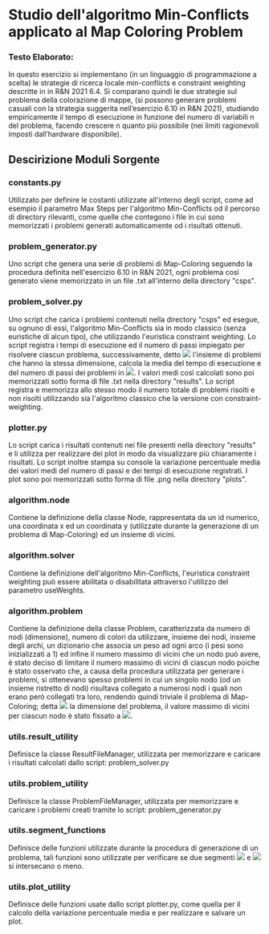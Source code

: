 # Studio dell'algoritmo Min-Conflicts applicato al Map Coloring Problem

### Testo Elaborato:

In questo esercizio si implementano (in un linguaggio di programmazione a scelta) le strategie di ricerca locale min-conflicts e constraint weighting descritte in in R&N 2021 6.4. 
Si comparano quindi le due strategie sul problema della colorazione di mappe, (si possono generare problemi casuali con la strategia suggerita nell’esercizio 6.10 in R&N 2021), 
studiando empiricamente il tempo di esecuzione in funzione del numero di variabili n del problema, 
facendo crescere n quanto più possibile (nei limiti ragionevoli imposti dall’hardware disponibile).

## Descirizione Moduli Sorgente

### constants.py

Utilizzato per definire le costanti utilizzate all'interno degli script, come ad esempio il parametro Max Steps per l'algoritmo Min-Conflicts
od il percorso di directory rilevanti, come quelle che contegono i file in cui sono memorizzati i problemi generati automaticamente od i risultati ottenuti.

### problem_generator.py

Uno script che genera una serie di problemi di Map-Coloring seguendo la procedura definita nell'esercizio 6.10 in R&N 2021, 
ogni problema così generato viene memorizzato in un file .txt all'interno della directory "csps".

### problem_solver.py

Uno script che carica i problemi contenuti nella directory "csps" ed esegue, su ognuno di essi, 
l'algoritmo Min-Conflicts sia in modo classico (senza euristiche di alcun tipo), che utilizzando l'euristica constraint weighting.
Lo script registra i tempi di esecuzione ed il numero di passi impiegato per risolvere ciascun problema, successivamente, detto <img src="https://render.githubusercontent.com/render/math?math=S"> l'insieme di problemi che hanno la stessa dimensione,
calcola la media del tempo di esecuzione e del numero di passi dei problemi in <img src="https://render.githubusercontent.com/render/math?math=S">.
I valori medi così calcolati sono poi memorizzati sotto forma di file .txt nella directory "results".
Lo script registra e memorizza allo stesso modo il numero totale di problemi risolti e non risolti utilizzando sia l'algoritmo classico che la versione con constraint-weighting.

### plotter.py

Lo script carica i risultati contenuti nei file presenti nella directory "results" e li utilizza per realizzare dei plot in modo da visualizzare più chiaramente i risultati.
Lo script inoltre stampa su console la variazione percentuale media dei valori medi del numero di passi e dei tempi di esecuzione registrati.
I plot sono poi memorizzati sotto forma di file .png nella directory "plots".

### algorithm.node

Contiene la definizione della classe Node, rappresentata da un id numerico, una coordinata x ed un coordinata y (utilizzate durante la generazione di un problema di Map-Coloring) 
ed un insieme di vicini.

### algorithm.solver

Contiene la definizione dell'algoritmo Min-Conflicts, l'euristica constraint weighting può essere abilitata o disabilitata attraverso l'utilizzo del 
parametro useWeights.

### algorithm.problem

Contiene la definizione della classe Problem, caratterizzata da numero di nodi (dimensione), numero di colori da utilizzare, insieme dei nodi, 
insieme degli archi, un dizionario che associa un peso ad ogni arco (i pesi sono inizializzati a 1) ed infine il numero massimo di vicini che un nodo 
può avere, è stato deciso di limitare il numero massimo di vicini di ciascun nodo poiche è stato osservato che, a causa della procedura utilizzata per generare i problemi,
si ottenevano spesso problemi in cui un singolo nodo (od un insieme ristretto di nodi) risultava collegato a numerosi nodi i quali non erano però collegati tra loro, 
rendendo quindi triviale il problema di Map-Coloring; detta <img src="https://render.githubusercontent.com/render/math?math=n"> la dimensione del problema, il valore massimo di vicini per ciascun nodo è stato fissato a <img src="https://render.githubusercontent.com/render/math?math=\sqrt{n}">.

### utils.result_utility

Definisce la classe ResultFileManager, utilizzata per memorizzare e caricare i risultati calcolati dallo script: problem_solver.py

### utils.problem_utility

Definisce la classe ProblemFileManager, utilizzata per memorizzare e caricare i problemi creati tramite lo script: problem_generator.py

### utils.segment_functions

Definisce delle funzioni utilizzate durante la procedura di generazione di un problema, tali funzioni sono utilizzate per verificare se due segmenti 
<img src="https://render.githubusercontent.com/render/math?math=(P1, P2)"> e <img src="https://render.githubusercontent.com/render/math?math=(Q1, Q2)"> si intersecano o meno.

### utils.plot_utility

Definisce delle funzioni usate dallo script plotter.py, come quella per il calcolo della variazione percentuale media e per realizzare e salvare un plot.


